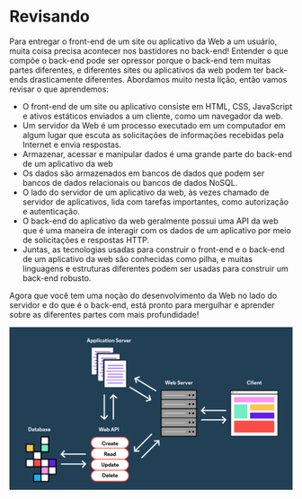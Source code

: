 # Revisando

Para entregar o front-end de um site ou aplicativo da Web a um usuário, muita coisa precisa acontecer nos bastidores no back-end! Entender o que compõe o back-end pode ser opressor porque o back-end tem muitas partes diferentes, e diferentes sites ou aplicativos da web podem ter back-ends drasticamente diferentes. Abordamos muito nesta lição, então vamos revisar o que aprendemos:

* O front-end de um site ou aplicativo consiste em HTML, CSS, JavaScript e ativos estáticos enviados a um cliente, como um navegador da web.
* Um servidor da Web é um processo executado em um computador em algum lugar que escuta as solicitações de informações recebidas pela Internet e envia respostas.
* Armazenar, acessar e manipular dados é uma grande parte do back-end de um aplicativo da web
* Os dados são armazenados em bancos de dados que podem ser bancos de dados relacionais ou bancos de dados NoSQL.
* O lado do servidor de um aplicativo da web, às vezes chamado de servidor de aplicativos, lida com tarefas importantes, como autorização e autenticação.
* O back-end do aplicativo da web geralmente possui uma API da web que é uma maneira de interagir com os dados de um aplicativo por meio de solicitações e respostas HTTP.
* Juntas, as tecnologias usadas para construir o front-end e o back-end de um aplicativo da web são conhecidas como pilha, e muitas linguagens e estruturas diferentes podem ser usadas para construir um back-end robusto.

Agora que você tem uma noção do desenvolvimento da Web no lado do servidor e do que é o back-end, está pronto para mergulhar e aprender sobre as diferentes partes com mais profundidade!

![](../../.gitbook/assets/node_8.svg)

